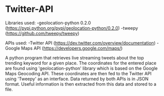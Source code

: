 # Twitter-API

Libraries used:
-geolocation-python 0.2.0 (https://pypi.python.org/pypi/geolocation-python/0.2.0)
-tweepy (https://github.com/tweepy/tweepy)

APIs used:
-Twitter API (https://dev.twitter.com/overview/documentation)
-Google Maps API (https://developers.google.com/maps/)

A python program that retrieves live streaming tweets about the top trending keyword for a given place. The coordinates for the entered place are found using 'geolocation-python' library which is based on the Google Maps Geocoding API. These coordinates are then fed to the Twitter API using 'Tweepy' as an interface. Data returned by both APIs is in JSON format. Useful information is then extracted from this data and stored to a file.

